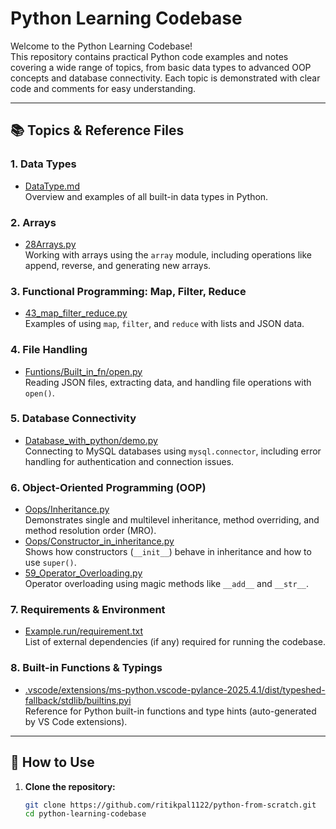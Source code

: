 # Python Learning Codebase

Welcome to the Python Learning Codebase!  
This repository contains practical Python code examples and notes covering a wide range of topics, from basic data types to advanced OOP concepts and database connectivity. Each topic is demonstrated with clear code and comments for easy understanding.

---

## 📚 Topics & Reference Files

### 1. **Data Types**
- [DataType.md](./DataType.md)  
  Overview and examples of all built-in data types in Python.

### 2. **Arrays**
- [28Arrays.py](./28Arrays.py)  
  Working with arrays using the `array` module, including operations like append, reverse, and generating new arrays.

### 3. **Functional Programming: Map, Filter, Reduce**
- [43_map_filter_reduce.py](./43_map_filter_reduce.py)  
  Examples of using `map`, `filter`, and `reduce` with lists and JSON data.

### 4. **File Handling**
- [Funtions/Built_in_fn/open.py](./Funtions/Built_in_fn/open.py)  
  Reading JSON files, extracting data, and handling file operations with `open()`.

### 5. **Database Connectivity**
- [Database_with_python/demo.py](./Database_with_python/demo.py)  
  Connecting to MySQL databases using `mysql.connector`, including error handling for authentication and connection issues.

### 6. **Object-Oriented Programming (OOP)**
- [Oops/Inheritance.py](./Oops/Inheritance.py)  
  Demonstrates single and multilevel inheritance, method overriding, and method resolution order (MRO).
- [Oops/Constructor_in_inheritance.py](./Oops/Constructor_in_inheritance.py)  
  Shows how constructors (`__init__`) behave in inheritance and how to use `super()`.
- [59_Operator_Overloading.py](./59_Operator_Overloading.py)  
  Operator overloading using magic methods like `__add__` and `__str__`.

### 7. **Requirements & Environment**
- [Example.run/requirement.txt](./Example.run/requirement.txt)  
  List of external dependencies (if any) required for running the codebase.

### 8. **Built-in Functions & Typings**
- [.vscode/extensions/ms-python.vscode-pylance-2025.4.1/dist/typeshed-fallback/stdlib/builtins.pyi](./.vscode/extensions/ms-python.vscode-pylance-2025.4.1/dist/typeshed-fallback/stdlib/builtins.pyi)  
  Reference for Python built-in functions and type hints (auto-generated by VS Code extensions).

---

## 📝 How to Use

1. **Clone the repository:**
   ```bash
   git clone https://github.com/ritikpal1122/python-from-scratch.git
   cd python-learning-codebase